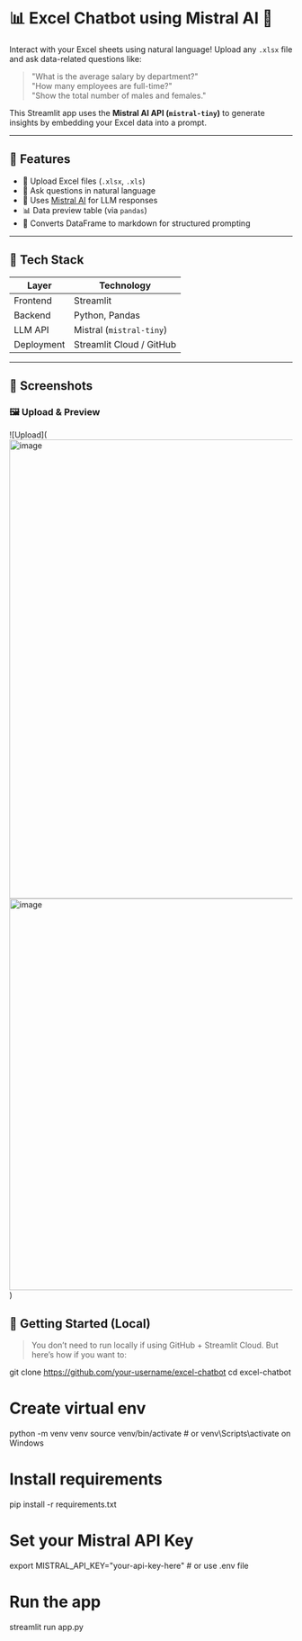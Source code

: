 # 📊 Excel Chatbot using Mistral AI 🚀

Interact with your Excel sheets using natural language! Upload any `.xlsx` file and ask data-related questions like:

> "What is the average salary by department?"  
> "How many employees are full-time?"  
> "Show the total number of males and females."

This Streamlit app uses the **Mistral AI API (`mistral-tiny`)** to generate insights by embedding your Excel data into a prompt.

---

## 🔧 Features

- 📁 Upload Excel files (`.xlsx`, `.xls`)
- 💬 Ask questions in natural language
- 🤖 Uses [Mistral AI](https://docs.mistral.ai/api/) for LLM responses
- 📊 Data preview table (via `pandas`)
- 🧠 Converts DataFrame to markdown for structured prompting

---

## 🧱 Tech Stack

| Layer        | Technology            |
|--------------|------------------------|
| Frontend     | Streamlit              |
| Backend      | Python, Pandas         |
| LLM API      | Mistral (`mistral-tiny`) |
| Deployment   | Streamlit Cloud / GitHub |

---

## 📸 Screenshots

### 🖼️ Upload & Preview
![Upload](
<img width="1450" height="816" alt="image" src="https://github.com/user-attachments/assets/0a1b92aa-46ce-432c-8602-d19340cd3633" />
<img width="1239" height="696" alt="image" src="https://github.com/user-attachments/assets/709698c4-836a-4efb-b7bb-02b508d43dcd" />
)

## 🚀 Getting Started (Local)

> You don’t need to run locally if using GitHub + Streamlit Cloud. But here’s how if you want to:

git clone https://github.com/your-username/excel-chatbot
cd excel-chatbot

# Create virtual env
python -m venv venv
source venv/bin/activate  # or venv\Scripts\activate on Windows

# Install requirements
pip install -r requirements.txt

# Set your Mistral API Key
export MISTRAL_API_KEY="your-api-key-here"  # or use .env file

# Run the app
streamlit run app.py


